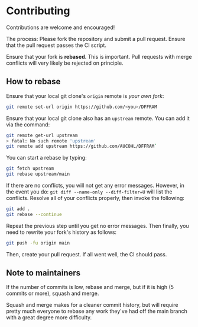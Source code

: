 # Contributing
Contributions are welcome and encouraged!

The process: Please fork the repository and submit a pull request. Ensure that the pull request passes the CI script.

Ensure that your fork is **rebased**. This is important. Pull requests with merge conflicts will very likely be rejected on principle.

## How to rebase
Ensure that your local git clone's `origin` remote is *your own fork*:
```sh
git remote set-url origin https://github.com/<you>/DFFRAM
```

Ensure that your local git clone also has an `upstream` remote. You can add it via the command:
```sh
git remote get-url upstream
> fatal: No such remote 'upstream'
git remote add upstream https://github.com/AUCOHL/DFFRAM`
```

You can start a rebase by typing:
```sh
git fetch upstream
git rebase upstream/main
```

If there are no conflicts, you will not get any error messages. However, in the event you do: `git diff --name-only --diff-filter=U` will list the conflicts. Resolve all of your conflicts properly, then invoke the following:
```sh
git add .
git rebase --continue
```

Repeat the previous step until you get no error messages. Then finally, you need to rewrite your fork's history as follows:

```sh
git push -fu origin main
```

Then, create your pull request. If all went well, the CI should pass.

## Note to maintainers

If the number of commits is low, rebase and merge, but if it is high (5 commits or more), squash and merge.

Squash and merge makes for a cleaner commit history, but will require pretty much everyone to rebase any work they've had off the main branch with a great degree more difficulty.
